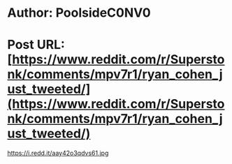 # Author: PoolsideC0NV0
# Post URL: [https://www.reddit.com/r/Superstonk/comments/mpv7r1/ryan_cohen_just_tweeted/](https://www.reddit.com/r/Superstonk/comments/mpv7r1/ryan_cohen_just_tweeted/)


https://i.redd.it/aay42o3qdvs61.jpg